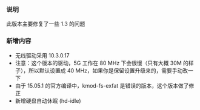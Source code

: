### 说明
此版本主要修复了一些 1.3 的问题

### 新增内容
* 无线驱动采用 10.3.0.17
* 注意：这个版本的驱动，5G 工作在 80 MHz 下会很慢（只有大概 30M 的样子），所以默认设置成 40 MHz，如果你是保留设置升级来的，需要手动改一下
* 由于 15.05.1 的官方编译中，kmod-fs-exfat 是错误的版本，这个版本做了修正
* 新增硬盘自动休眠 (hd-idle)
